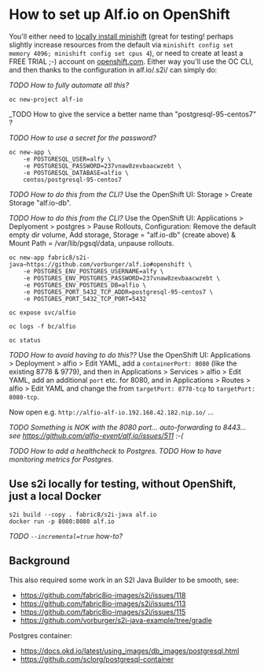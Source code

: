 # How to set up Alf.io on OpenShift

You'll either need to [locally install minishift](https://docs.openshift.org/latest/minishift/index.html) 
(great for testing! perhaps slightly increase resources from the default via `minishift config set memory 4096; minishift config set cpus 4`),
or need to create at least a FREE TRIAL ;-) account on [openshift.com](https://www.openshift.com).
Either way you'll use the OC CLI, and then thanks to the configuration in alf.io/.s2i/ can simply do:

_TODO How to fully automate all this?_

    oc new-project alf-io

_TODO How to give the service a better name than "postgresql-95-centos7" ?

_TODO How to use a secret for the password?_

    oc new-app \
        -e POSTGRESQL_USER=alfy \
        -e POSTGRESQL_PASSWORD=237vnaw8zevbaacwzebt \
        -e POSTGRESQL_DATABASE=alfio \
        centos/postgresql-95-centos7

_TODO How to do this from the CLI?_ Use the OpenShift UI: Storage > Create Storage "alf.io-db".

_TODO How to do this from the CLI?_ Use the OpenShift UI: Applications > Deplyoment > postgres > Pause Rollouts,
Configuration: Remove the default empty dir volume,  Add storage, Storage = "alf.io-db" (create above) & Mount Path = /var/lib/pgsql/data,
unpause rollouts.

    oc new-app fabric8/s2i-java~https://github.com/vorburger/alf.io#openshift \
        -e POSTGRES_ENV_POSTGRES_USERNAME=alfy \
        -e POSTGRES_ENV_POSTGRES_PASSWORD=237vnaw8zevbaacwzebt \
        -e POSTGRES_ENV_POSTGRES_DB=alfio \
        -e POSTGRES_PORT_5432_TCP_ADDR=postgresql-95-centos7 \
        -e POSTGRES_PORT_5432_TCP_PORT=5432

    oc expose svc/alfio

    oc logs -f bc/alfio

    oc status

_TODO How to avoid having to do this??_ Use the OpenShift UI: Applications > Deployment > alfio > Edit YAML,
add a `containerPort: 8080` (like the existing 8778 & 9779), and then in Applications > Services > alfio > Edit YAML,
add an additional `port` etc. for 8080, and in Applications > Routes > alfio > Edit YAML
and change the from `targetPort: 8778-tcp` to `targetPort: 8080-tcp`.

Now open e.g. `http://alfio-alf-io.192.168.42.182.nip.io/` ...

_TODO Something is NOK with the 8080 port... auto-forwarding to 8443... see https://github.com/alfio-event/alf.io/issues/511 :-(_

_TODO How to add a healthcheck to Postgres._
_TODO How to have monitoring metrics for Postgres._


## Use s2i locally for testing, without OpenShift, just a local Docker

    s2i build --copy . fabric8/s2i-java alf.io
    docker run -p 8080:8080 alf.io

_TODO `--incremental=true` how-to?_



## Background

This also required some work in an S2I Java Builder to be smooth, see:

* https://github.com/fabric8io-images/s2i/issues/118
* https://github.com/fabric8io-images/s2i/issues/113
* https://github.com/fabric8io-images/s2i/issues/115
* https://github.com/vorburger/s2i-java-example/tree/gradle

Postgres container:

* https://docs.okd.io/latest/using_images/db_images/postgresql.html
* https://github.com/sclorg/postgresql-container

